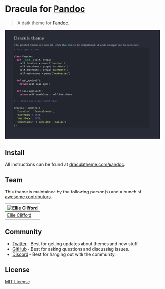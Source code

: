 # Dracula for [Pandoc](https://pandoc.org)

> A dark theme for [Pandoc](https://pandoc.org).

![Screenshot](./screenshot.png)

## Install

All instructions can be found at [draculatheme.com/pandoc](https://draculatheme.com/pandoc).

## Team

This theme is maintained by the following person(s) and a bunch of [awesome contributors](https://github.com/dracula/pandoc/graphs/contributors).

| [![Ellie Clifford](https://github.com/eleanor-clifford.png?size=100)](https://github.com/eleanor-clifford) |
| ------------------------------------------------------------------------------------------------ |
| [Ellie Clifford](https://github.com/eleanor-clifford)                                                  |

## Community

- [Twitter](https://twitter.com/draculatheme) - Best for getting updates about themes and new stuff.
- [GitHub](https://github.com/dracula/dracula-theme/discussions) - Best for asking questions and discussing issues.
- [Discord](https://draculatheme.com/discord-invite) - Best for hanging out with the community.

## License

[MIT License](./LICENSE)
